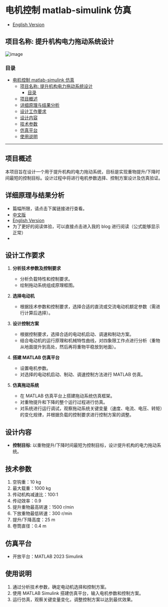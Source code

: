 # 电机控制 matlab-simulink 仿真

- [English Version](./README.md)

## 项目名称: 提升机构电力拖动系统设计

![image](https://github.com/user-attachments/assets/e2db160d-72df-40f9-a545-13a39d66bf20)

### 目录

- [电机控制 matlab-simulink 仿真](#电机控制-matlab-simulink-仿真)
  - [项目名称: 提升机构电力拖动系统设计](#项目名称-提升机构电力拖动系统设计)
    - [目录](#目录)
  - [项目概述](#项目概述)
  - [详细原理与结果分析](#详细原理与结果分析)
  - [设计工作要求](#设计工作要求)
  - [设计内容](#设计内容)
  - [技术参数](#技术参数)
  - [仿真平台](#仿真平台)
  - [使用说明](#使用说明)

---

## 项目概述

本项目旨在设计一个用于提升机构的电力拖动系统，目标是实现重物提升/下降时间最短的控制目标。设计过程中将进行电机参数选择、控制方案设计及仿真验证。

## 详细原理与结果分析

- 篇幅所限，请点击下属链接进行查看。
- [中文版](./Design_CN.md)
- [English Version](./Design_EN.md)
- 为了更好的阅读体验，可以直接点击进入我的 blog 进行阅读（公式能够显示正常）
-

## 设计工作要求

1. **分析技术参数及控制要求**

   - 分析负载特性和控制要求。
   - 绘制拖动系统组成原理框图。

2. **选择电动机**

   - 根据技术参数和控制要求，选择合适的直流或交流电动机额定参数（需进行计算后选择）。

3. **设计控制方案**

   - 根据控制要求，选择合适的电动机启动、调速和制动方案。
   - 结合电动机的运行原理和机械特性曲线，对四象限工作点进行分析（重物从地面提升到高处，然后再将重物平稳放到地面）。

4. **搭建 MATLAB 仿真平台**

   - 设置电机参数。
   - 对选择的电动机启动、制动、调速控制方法进行 MATLAB 仿真。

5. **仿真拖动系统**
   - 在 MATLAB 仿真平台上搭建拖动系统仿真框架。
   - 对重物提升和下降的整个运行过程进行仿真。
   - 对系统进行运行调试，观察拖动系统关键变量（速度、电流、电压、转矩）的变化规律，并根据负载的控制要求进行控制方案的调整。

## 设计内容

- **控制目标**: 以重物提升/下降时间最短为控制目标，设计提升机构的电力拖动系统。

## 技术参数

1. 空钩重：10 kg
2. 最大载重：1000 kg
3. 传动机构减速比：100:1
4. 传动效率：0.9
5. 提升重物最高转速：1500 r/min
6. 下放重物最低转速：300 r/min
7. 提升/下降高度：25 m
8. 卷筒直径：0.4 m

## 仿真平台

- 开放平台：MATLAB 2023 Simulink

## 使用说明

1. 通过分析技术参数，确定电动机选择和控制方案。
2. 使用 MATLAB Simulink 搭建仿真平台，输入电机参数和控制方案。
3. 运行仿真，观察关键变量变化，调整控制方案以达到最优效果。
